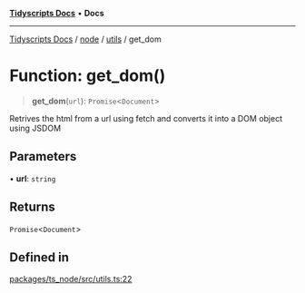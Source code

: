 [**Tidyscripts Docs**](../../../../../README.md) • **Docs**

***

[Tidyscripts Docs](../../../../../globals.md) / [node](../../../README.md) / [utils](../README.md) / get\_dom

# Function: get\_dom()

> **get\_dom**(`url`): `Promise`\<`Document`\>

Retrives the html from a url using fetch and converts it into a DOM object using JSDOM

## Parameters

• **url**: `string`

## Returns

`Promise`\<`Document`\>

## Defined in

[packages/ts\_node/src/utils.ts:22](https://github.com/sheunaluko/tidyscripts/blob/master/packages/ts_node/src/utils.ts#L22)
